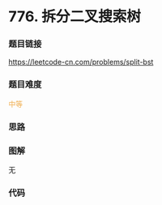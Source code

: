# 776. 拆分二叉搜索树

### 题目链接

https://leetcode-cn.com/problems/split-bst

### 题目难度

<font color=#F0AD4E>中等</font>

### 思路



### 图解

无

### 代码

```python
```